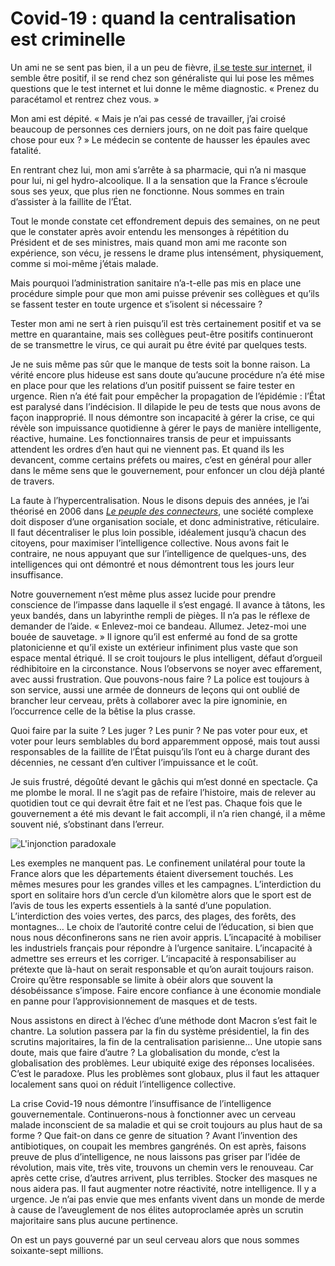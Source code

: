 # Covid-19 : quand la centralisation est criminelle

Un ami ne se sent pas bien, il a un peu de fièvre, [il se teste sur internet](https://maladiecoronavirus.fr/), il semble être positif, il se rend chez son généraliste qui lui pose les mêmes questions que le test internet et lui donne le même diagnostic. « Prenez du paracétamol et rentrez chez vous. »<span id="more-54125"></span>

Mon ami est dépité. « Mais je n’ai pas cessé de travailler, j’ai croisé beaucoup de personnes ces derniers jours, on ne doit pas faire quelque chose pour eux ? » Le médecin se contente de hausser les épaules avec fatalité.

En rentrant chez lui, mon ami s’arrête à sa pharmacie, qui n’a ni masque pour lui, ni gel hydro-alcoolique. Il a la sensation que la France s’écroule sous ses yeux, que plus rien ne fonctionne. Nous sommes en train d’assister à la faillite de l’État.

Tout le monde constate cet effondrement depuis des semaines, on ne peut que le constater après avoir entendu les mensonges à répétition du Président et de ses ministres, mais quand mon ami me raconte son expérience, son vécu, je ressens le drame plus intensément, physiquement, comme si moi-même j’étais malade.

Mais pourquoi l’administration sanitaire n’a-t-elle pas mis en place une procédure simple pour que mon ami puisse prévenir ses collègues et qu’ils se fassent tester en toute urgence et s’isolent si nécessaire ?

Tester mon ami ne sert à rien puisqu’il est très certainement positif et va se mettre en quarantaine, mais ses collègues peut-être positifs continueront de se transmettre le virus, ce qui aurait pu être évité par quelques tests.

Je ne suis même pas sûr que le manque de tests soit la bonne raison. La vérité encore plus hideuse est sans doute qu’aucune procédure n’a été mise en place pour que les relations d’un positif puissent se faire tester en urgence. Rien n’a été fait pour empêcher la propagation de l’épidémie : l’État est paralysé dans l’indécision. Il dilapide le peu de tests que nous avons de façon inapproprié. Il nous démontre son incapacité à gérer la crise, ce qui révèle son impuissance quotidienne à gérer le pays de manière intelligente, réactive, humaine. Les fonctionnaires transis de peur et impuissants attendent les ordres d’en haut qui ne viennent pas. Et quand ils les devancent, comme certains préfets ou maires, c’est en général pour aller dans le même sens que le gouvernement, pour enfoncer un clou déjà planté de travers.

La faute à l’hypercentralisation. Nous le disons depuis des années, je l’ai théorisé en 2006 dans [*Le peuple des connecteurs*](https://tcrouzet.com/le-peuple-des-connecteurs/), une société complexe doit disposer d’une organisation sociale, et donc administrative, réticulaire. Il faut décentraliser le plus loin possible, idéalement jusqu’à chacun des citoyens, pour maximiser l’intelligence collective. Nous avons fait le contraire, ne nous appuyant que sur l’intelligence de quelques-uns, des intelligences qui ont démontré et nous démontrent tous les jours leur insuffisance.

Notre gouvernement n’est même plus assez lucide pour prendre conscience de l’impasse dans laquelle il s’est engagé. Il avance à tâtons, les yeux bandés, dans un labyrinthe rempli de pièges. Il n’a pas le réflexe de demander de l’aide. « Enlevez-moi ce bandeau. Allumez. Jetez-moi une bouée de sauvetage. » Il ignore qu’il est enfermé au fond de sa grotte platonicienne et qu’il existe un extérieur infiniment plus vaste que son espace mental étriqué. Il se croit toujours le plus intelligent, défaut d’orgueil rédhibitoire en la circonstance. Nous l’observons se noyer avec effarement, avec aussi frustration. Que pouvons-nous faire ? La police est toujours à son service, aussi une armée de donneurs de leçons qui ont oublié de brancher leur cerveau, prêts à collaborer avec la pire ignominie, en l’occurrence celle de la bêtise la plus crasse.

Quoi faire par la suite ? Les juger ? Les punir ? Ne pas voter pour eux, et voter pour leurs semblables du bord apparemment opposé, mais tout aussi responsables de la faillite de l’État puisqu’ils l’ont eu à charge durant des décennies, ne cessant d’en cultiver l’impuissance et le coût.

Je suis frustré, dégoûté devant le gâchis qui m’est donné en spectacle. Ça me plombe le moral. Il ne s’agit pas de refaire l’histoire, mais de relever au quotidien tout ce qui devrait être fait et ne l’est pas. Chaque fois que le gouvernement a été mis devant le fait accompli, il n’a rien changé, il a même souvent nié, s’obstinant dans l’erreur.

![L'injonction paradoxale](https://tcrouzet.com/images_tc/2020/04/fbparadoxe.jpg)

Les exemples ne manquent pas. Le confinement unilatéral pour toute la France alors que les départements étaient diversement touchés. Les mêmes mesures pour les grandes villes et les campagnes. L’interdiction du sport en solitaire hors d’un cercle d’un kilomètre alors que le sport est de l’avis de tous les experts essentiels à la santé d’une population. L’interdiction des voies vertes, des parcs, des plages, des forêts, des montagnes… Le choix de l’autorité contre celui de l’éducation, si bien que nous nous déconfinerons sans ne rien avoir appris. L’incapacité à mobiliser les industriels français pour répondre à l’urgence sanitaire. L’incapacité à admettre ses erreurs et les corriger. L’incapacité à responsabiliser au prétexte que là-haut on serait responsable et qu’on aurait toujours raison. Croire qu’être responsable se limite à obéir alors que souvent la désobéissance s’impose. Faire encore confiance à une économie mondiale en panne pour l’approvisionnement de masques et de tests.

Nous assistons en direct à l’échec d’une méthode dont Macron s’est fait le chantre. La solution passera par la fin du système présidentiel, la fin des scrutins majoritaires, la fin de la centralisation parisienne… Une utopie sans doute, mais que faire d’autre ? La globalisation du monde, c’est la globalisation des problèmes. Leur ubiquité exige des réponses localisées. C’est le paradoxe. Plus les problèmes sont globaux, plus il faut les attaquer localement sans quoi on réduit l’intelligence collective.

La crise Covid-19 nous démontre l’insuffisance de l’intelligence gouvernementale. Continuerons-nous à fonctionner avec un cerveau malade inconscient de sa maladie et qui se croit toujours au plus haut de sa forme ? Que fait-on dans ce genre de situation ? Avant l’invention des antibiotiques, on coupait les membres gangrénés. On est après, faisons preuve de plus d’intelligence, ne nous laissons pas griser par l’idée de révolution, mais vite, très vite, trouvons un chemin vers le renouveau. Car après cette crise, d’autres arrivent, plus terribles. Stocker des masques ne nous aidera pas. Il faut augmenter notre réactivité, notre intelligence. Il y a urgence. Je n’ai pas envie que mes enfants vivent dans un monde de merde à cause de l’aveuglement de nos élites autoproclamée après un scrutin majoritaire sans plus aucune pertinence.

On est un pays gouverné par un seul cerveau alors que nous sommes soixante-sept millions.